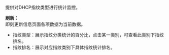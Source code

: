 提供对DHCP指纹类型进行统计监控。

**刷新：**  
即刻更新信息页面各项数据为当前数据。

- 指纹类型：展示指纹分类统计的百分比，点击某一类别，可查看此类别下指纹排名。
- 指纹排名：展示对应指纹类别下具体指纹统计排名。

